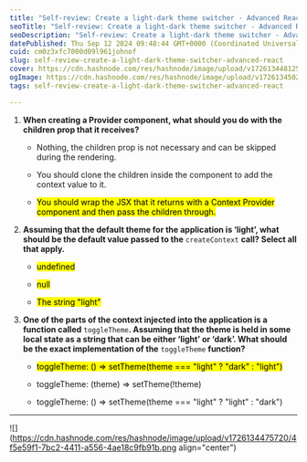 ```yaml
---
title: "Self-review: Create a light-dark theme switcher - Advanced React"
seoTitle: "Self-review: Create a light-dark theme switcher - Advanced React"
seoDescription: "Self-review: Create a light-dark theme switcher - Advanced React"
datePublished: Thu Sep 12 2024 09:48:44 GMT+0000 (Coordinated Universal Time)
cuid: cm0z3xfc7000d09l961johnof
slug: self-review-create-a-light-dark-theme-switcher-advanced-react
cover: https://cdn.hashnode.com/res/hashnode/image/upload/v1726134481256/826f6535-9e36-4b36-8aac-6a1f449d0537.jpeg
ogImage: https://cdn.hashnode.com/res/hashnode/image/upload/v1726134502767/3d521b63-5aca-49a3-80c8-2438237cd0de.jpeg
tags: self-review-create-a-light-dark-theme-switcher-advanced-react

---
```


1. **When creating a Provider component, what should you do with the children prop that it receives?**
    
    * Nothing, the children prop is not necessary and can be skipped during the rendering.
        
    * You should clone the children inside the component to add the context value to it.
        
    * <mark>You should wrap the JSX that it returns with a Context Provider component and then pass the children through.</mark>
        
2. **Assuming that the default theme for the application is ‘light’, what should be the default value passed to the** `createContext` **call? Select all that apply.**
    
    * <mark>undefined</mark>
        
    * <mark>null</mark>
        
    * <mark>The string "light"</mark>
        
3. **One of the parts of the context injected into the application is a function called** `toggleTheme`**. Assuming that the theme is held in some local state as a string that can be either ‘light’ or ‘dark’. What should be the exact implementation of the** `toggleTheme` **function?**
    
    * <mark>toggleTheme: () =&gt; setTheme(theme === "light" ? "dark" : "light")</mark>
        
    * toggleTheme: (theme) =&gt; setTheme(!theme)
        
    * toggleTheme: () =&gt; setTheme(theme === "light" ? "light" : "dark")
        

---

![](https://cdn.hashnode.com/res/hashnode/image/upload/v1726134475720/4f5e59f1-7bc2-4411-a556-4ae18c9fb91b.png align="center")